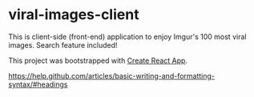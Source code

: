 # viral-images-client

This is client-side (front-end) application to enjoy Imgur's 100 most viral images. Search feature included! 

This project was bootstrapped with [Create React App](https://github.com/facebookincubator/create-react-app).

https://help.github.com/articles/basic-writing-and-formatting-syntax/#headings